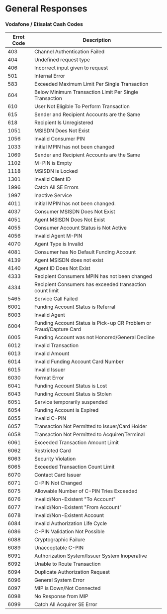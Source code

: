 # General Responses


### Vodafone / Etisalat Cash  Codes

   | Errot Code | Description                                                |
   |----------  |----------                                                  |
   | 403        | Channel Authentication Failed
   | 404        | Undefined request type
   | 406        | Incorrect input given to request
   | 501        | Internal Error
   | 583        | Exceeded Maximum Limit Per Single Transaction
   | 604        | Below Minimum Transaction Limit Per Single Transaction
   | 610        | User Not Eligible To Perform Transaction
   | 615        | Sender and Recipient Accounts are the Same
   | 618        | Recipient Is Unregistered
   | 1051       | MSISDN Does Not Exist
   | 1056       | Invalid Consumer PIN
   | 1033       | Initial MPIN has not been changed
   | 1069       | Sender and Recipient Accounts are the Same
   | 1102       | M-PIN is Empty
   | 1118       | MSISDN is Locked
   | 1301       | Invalid Client ID
   | 1996       | Catch All SE Errors
   | 1997       | Inactive Service
   | 4011       | Initial MPIN has not been changed.
   | 4037       | Consumer MSISDN Does Not Exist
   | 4051       | Agent MSISDN Does Not Exist
   | 4055       | Consumer Account Status is Not Active
   | 4056       | Invalid Agent M-PIN
   | 4070       | Agent Type is Invalid
   | 4081       | Consumer has No Default Funding Account
   | 4139       | Agent MSISDN does not exist
   | 4140       | Agent ID Does Not Exist
   | 4333       | Recipient Consumers MPIN has not been changed
   | 4334       | Recipient Consumers has exceeded transaction count limit
   | 5465       | Service Call Failed
   | 6001       | Funding Account Status is Referral
   | 6003       | Invalid Agent
   | 6004       | Funding Account Status is Pick-up CR Problem or Fraud/Capture Card
   | 6005       | Funding Account was not Honored/General Decline
   | 6012       | Invalid Transaction
   | 6013       | Invalid Amount
   | 6014       | Invalid Funding Account Card Number
   | 6015       | Invalid Issuer
   | 6030       | Format Error
   | 6041       | Funding Account Status is Lost
   | 6043       | Funding Account Status is Stolen
   | 6051       | Service temporarily suspended
   | 6054       | Funding Account is Expired
   | 6055       | Invalid C-PIN
   | 6057       | Transaction Not Permitted to Issuer/Card Holder
   | 6058       | Transaction Not Permitted to Acquirer/Terminal
   | 6061       | Exceeded Transaction Amount Limit
   | 6062       | Restricted Card
   | 6063       | Security Violation
   | 6065       | Exceeded Transaction Count Limit
   | 6070       | Contact Card Issuer
   | 6071       | C-PIN Not Changed
   | 6075       | Allowable Number of C-PIN Tries Exceeded
   | 6076       | Invalid/Non-Existent "To Account"
   | 6077       | Invalid/Non-Existent "From Account"
   | 6078       | Invalid/Non-Existent Account
   | 6084       | Invalid Authorization Life Cycle
   | 6086       | C-PIN Validation Not Possible
   | 6088       | Cryptographic Failure
   | 6089       | Unacceptable C-PIN
   | 6091       | Authorization System/Issuer System Inoperative
   | 6092       | Unable to Route Transaction
   | 6094       | Duplicate Authorization Request
   | 6096       | General System Error
   | 6097       | MIP is Down/Not Connected
   | 6098       | No Response from MIP
   | 6099       | Catch All Acquirer SE Error


[//]: # (### Etisalat Cash Codes)

[//]: # ()
[//]: # (   | Errot Code | Description                       )

[//]: # (   |----------  |----------                        )

[//]: # (   | 0          | Successful transaction)

[//]: # (   | 90002      | Invalid disbursement request)

[//]: # (   | 90003      | Invalid or missing parameters)

[//]: # (   | 90007      | Invalid or missing parameters)

[//]: # (   | 90005      | Service is down)

[//]: # (   | 90006      | Service is down)

[//]: # (   | 90093      | Service temporarily suspended)

[//]: # (   | 90040      | عزيزي العميل أنت غير مشترك في خدمة اتصالات كاش، للاشتراك برجاء زيارة أقرب فرع من فروع اتصالات بالخط والرقم القومي للمزيد من المعلومات اتصل ب-778 )
